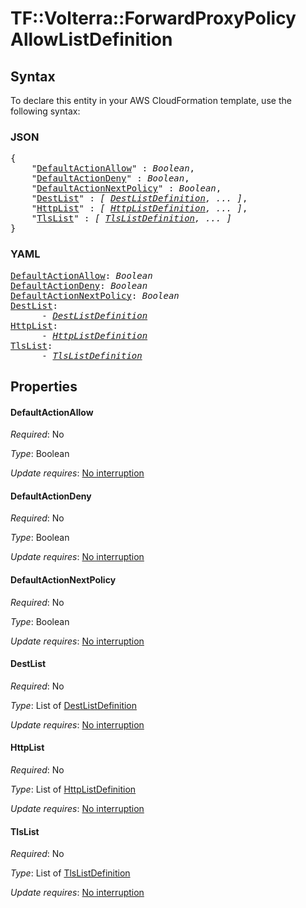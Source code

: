 # TF::Volterra::ForwardProxyPolicy AllowListDefinition

## Syntax

To declare this entity in your AWS CloudFormation template, use the following syntax:

### JSON

<pre>
{
    "<a href="#defaultactionallow" title="DefaultActionAllow">DefaultActionAllow</a>" : <i>Boolean</i>,
    "<a href="#defaultactiondeny" title="DefaultActionDeny">DefaultActionDeny</a>" : <i>Boolean</i>,
    "<a href="#defaultactionnextpolicy" title="DefaultActionNextPolicy">DefaultActionNextPolicy</a>" : <i>Boolean</i>,
    "<a href="#destlist" title="DestList">DestList</a>" : <i>[ <a href="destlistdefinition.md">DestListDefinition</a>, ... ]</i>,
    "<a href="#httplist" title="HttpList">HttpList</a>" : <i>[ <a href="httplistdefinition.md">HttpListDefinition</a>, ... ]</i>,
    "<a href="#tlslist" title="TlsList">TlsList</a>" : <i>[ <a href="tlslistdefinition.md">TlsListDefinition</a>, ... ]</i>
}
</pre>

### YAML

<pre>
<a href="#defaultactionallow" title="DefaultActionAllow">DefaultActionAllow</a>: <i>Boolean</i>
<a href="#defaultactiondeny" title="DefaultActionDeny">DefaultActionDeny</a>: <i>Boolean</i>
<a href="#defaultactionnextpolicy" title="DefaultActionNextPolicy">DefaultActionNextPolicy</a>: <i>Boolean</i>
<a href="#destlist" title="DestList">DestList</a>: <i>
      - <a href="destlistdefinition.md">DestListDefinition</a></i>
<a href="#httplist" title="HttpList">HttpList</a>: <i>
      - <a href="httplistdefinition.md">HttpListDefinition</a></i>
<a href="#tlslist" title="TlsList">TlsList</a>: <i>
      - <a href="tlslistdefinition.md">TlsListDefinition</a></i>
</pre>

## Properties

#### DefaultActionAllow

_Required_: No

_Type_: Boolean

_Update requires_: [No interruption](https://docs.aws.amazon.com/AWSCloudFormation/latest/UserGuide/using-cfn-updating-stacks-update-behaviors.html#update-no-interrupt)

#### DefaultActionDeny

_Required_: No

_Type_: Boolean

_Update requires_: [No interruption](https://docs.aws.amazon.com/AWSCloudFormation/latest/UserGuide/using-cfn-updating-stacks-update-behaviors.html#update-no-interrupt)

#### DefaultActionNextPolicy

_Required_: No

_Type_: Boolean

_Update requires_: [No interruption](https://docs.aws.amazon.com/AWSCloudFormation/latest/UserGuide/using-cfn-updating-stacks-update-behaviors.html#update-no-interrupt)

#### DestList

_Required_: No

_Type_: List of <a href="destlistdefinition.md">DestListDefinition</a>

_Update requires_: [No interruption](https://docs.aws.amazon.com/AWSCloudFormation/latest/UserGuide/using-cfn-updating-stacks-update-behaviors.html#update-no-interrupt)

#### HttpList

_Required_: No

_Type_: List of <a href="httplistdefinition.md">HttpListDefinition</a>

_Update requires_: [No interruption](https://docs.aws.amazon.com/AWSCloudFormation/latest/UserGuide/using-cfn-updating-stacks-update-behaviors.html#update-no-interrupt)

#### TlsList

_Required_: No

_Type_: List of <a href="tlslistdefinition.md">TlsListDefinition</a>

_Update requires_: [No interruption](https://docs.aws.amazon.com/AWSCloudFormation/latest/UserGuide/using-cfn-updating-stacks-update-behaviors.html#update-no-interrupt)

